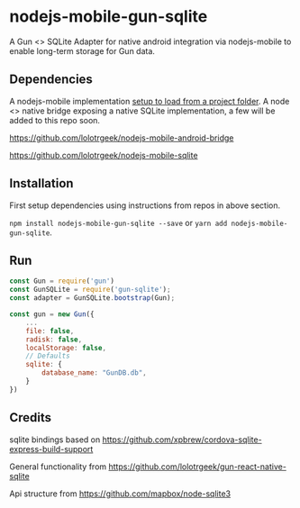 # nodejs-mobile-gun-sqlite

A Gun <> SQLite Adapter for native android integration via nodejs-mobile to enable long-term storage for Gun data.

## Dependencies
A nodejs-mobile implementation [setup to load from a project folder](https://github.com/JaneaSystems/nodejs-mobile-samples/tree/master/android/native-gradle-node-folder).
A node <> native bridge exposing a native SQLite implementation, a few will be added to this repo soon.

https://github.com/lolotrgeek/nodejs-mobile-android-bridge

https://github.com/lolotrgeek/nodejs-mobile-sqlite

## Installation

First setup dependencies using instructions from repos in above section.

`npm install nodejs-mobile-gun-sqlite --save` or `yarn add nodejs-mobile-gun-sqlite`.

## Run

```javascript
const Gun = require('gun')
const GunSQLite = require('gun-sqlite');
const adapter = GunSQLite.bootstrap(Gun);

const gun = new Gun({
    ...
    file: false,
    radisk: false,
    localStorage: false,
    // Defaults
    sqlite: {
        database_name: "GunDB.db",
    }
})
```

## Credits

sqlite bindings based on https://github.com/xpbrew/cordova-sqlite-express-build-support

General functionality from https://github.com/lolotrgeek/gun-react-native-sqlite

Api structure from https://github.com/mapbox/node-sqlite3